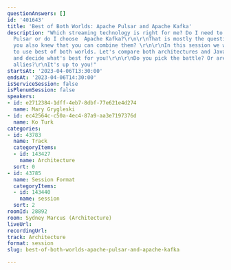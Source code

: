 ```yaml
---
questionAnswers: []
id: '401643'
title: 'Best of Both Worlds: Apache Pulsar and Apache Kafka'
description: "Which streaming technology is right for me? Do I need to use Apache
  Pulsar or do I choose  Apache Kafka?\r\n\r\nThat is mostly the question, but did
  you also knew that you can combine them? \r\n\r\nIn this session we will show how
  to use best of both worlds. Let's compare both architectures and Java Client Implementations
  and decide what's best for you!\r\n\r\nDo you pick the battle? Or are you making
  allies?\r\nIt's up to you!"
startsAt: '2023-04-06T13:30:00'
endsAt: '2023-04-06T14:30:00'
isServiceSession: false
isPlenumSession: false
speakers:
- id: e2712384-1dff-4eb7-8dbf-77e621e4d274
  name: Mary Grygleski
- id: ec42564c-c50a-4ec4-87a9-aa3e7197376d
  name: Ko Turk
categories:
- id: 43783
  name: Track
  categoryItems:
  - id: 143427
    name: Architecture
  sort: 0
- id: 43785
  name: Session Format
  categoryItems:
  - id: 143440
    name: session
  sort: 2
roomId: 28892
room: Sydney Marcus (Architecture)
liveUrl: 
recordingUrl: 
track: Architecture
format: session
slug: best-of-both-worlds-apache-pulsar-and-apache-kafka

---
```

